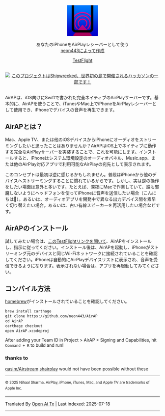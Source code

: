 <div align="center"> 
    <br/>
    <p>
        <img src="https://github.com/neon443/AirAP/blob/main/AirAP/Assets.xcassets/AppIcon.appiconset/Icon.png?raw=true" title="cobalt" alt="cobalt logo" width="100" />
    </p>
    <p>
        あなたのiPhoneをAirPlayレシーバーとして使う
        <br/>
        <a href="https://neon443.github.io">
            neon443によって作成
        </a>
    </p>
    <p>
        <a href="https://testflight.apple.com/join/8aeqD8Q2">
            TestFlight
        </a>
    </p>
    <br/>
</div>

<div align="center">
  <a href="https://shipwrecked.hackclub.com/?t=ghrm" target="_blank">
    <img src="https://hc-cdn.hel1.your-objectstorage.com/s/v3/739361f1d440b17fc9e2f74e49fc185d86cbec14_badge.png" 
         alt="このプロジェクトはShipwrecked、世界初の島で開催されるハッカソンの一部です！" 
         style="width: 25%;">
  </a>
</div>

<br/>

AirAPは、iOS向けにSwiftで書かれた完全ネイティブのAirPlayサーバーです。基本的に、AirAPを使うことで、iTunesやMac上でiPhoneをAirPlayレシーバーとして使用でき、iPhoneでデバイスの音声を再生できます。

## AirAPとは？

Mac、Apple TV、または他のiOSデバイスからiPhoneにオーディオをストリーミングしたいと思ったことはありませんか？AirAPはiOS上でネイティブに動作する完全なAirPlayサーバーを実装することで、これを可能にします。インストールすると、iPhoneはシステム環境設定のオーディオパネル、Music.app、または他のAirPlay対応アプリで利用可能なAirPlayの宛先として表示されます。

このコンセプトは最初は逆に感じるかもしれません。普段はiPhoneから他のデバイスへストリーミングすることに慣れているからです。しかし、実は逆の操作をしたい場面は意外と多いです。たとえば、深夜にMacで作業していて、誰も邪魔しないようにヘッドフォンを使ってiPhoneに音声を送信したい場合（こんにちは👋）。あるいは、オーディオアプリを開発中で異なる出力デバイス間を素早く切り替えたい場合。あるいは、古い有線スピーカーを再活用したい場合などです。

## AirAPのインストール

試してみたい場合は、[このTestFlightリンクを開いて](https://testflight.apple.com/join/8aeqD8Q2)、AirAPをインストールし、指示に従ってください。インストール後は、AirAPを起動し、iPhoneがストリーミング元のデバイスと同じWi-Fiネットワークに接続されていることを確認してください。iPhoneは自動的にAirPlayデバイスリストに表示され、音声を受信できるようになります。表示されない場合は、アプリを再起動してみてください。

## コンパイル方法

[homebrew](https://brew.sh)がインストールされていることを確認してください。
```
brew install carthage
git clone https://github.com/neon443/AirAP
cd AirAP
carthage checkout
open AirAP.xcodeproj
```
After adding your Team ID in Project > AirAP > Signing and Capabilities, hit `Command + R` to build and run! 

### thanks to

[qasim/Airstream](https://github.com/qasim/Airstream)
[shairplay](https://github.com/juhovh/shairplay)
would not have been possible without these

---

<sup>
&copy; 2025 Nihaal Sharma. AirPlay, iPhone, iTunes, Mac, and Apple TV are trademarks of Apple Inc.
</sup>




---


Tranlated By [Open Ai Tx](https://github.com/OpenAiTx/OpenAiTx) | Last indexed: 2025-07-18


---